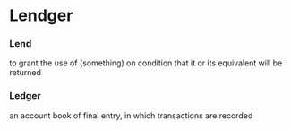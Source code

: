 Lendger
=======
### Lend
to grant the use of (something) on condition that it or its equivalent will
be returned

### Ledger
an account book of final entry, in which transactions are recorded

